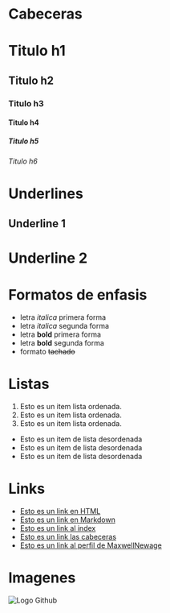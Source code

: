 # Cabeceras

# Titulo h1

## Titulo h2

### Titulo h3

#### Titulo h4

##### Titulo h5

###### Titulo h6

# Underlines

## Underline 1

# Underline 2

# Formatos de enfasis

- letra _italica_ primera forma
- letra _italica_ segunda forma
- letra **bold** primera forma
- letra **bold** segunda forma
- formato ~~tachado~~

# Listas

1. Esto es un item lista ordenada.
2. Esto es un item lista ordenada.
3. Esto es un item lista ordenada.

- Esto es un item de lista desordenada
- Esto es un item de lista desordenada
- Esto es un item de lista desordenada

# Links

- <a href="http://www.google.com">Esto es un link en HTML</a>
- [Esto es un link en Markdown](http://www.google.com)
- [Esto es un link al index](index.html)
- [Esto es un link las cabeceras](https://github.com/benja037/hello-world-git/tree/feature/markdown#cabeceras)
- [Esto es un link al perfil de MaxwellNewage](https://github.com/maxwellnewage/maxwellnewage)

# Imagenes

![Logo Github](https://github.githubassets.com/images/modules/logos_page/GitHub-Mark.png)
